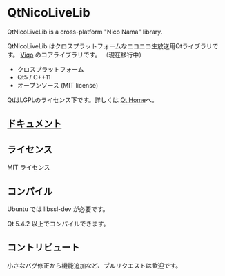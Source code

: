 QtNicoLiveLib
=============

QtNicoLiveLib is a cross-platform "Nico Nama" library.

QtNicoLiveLib はクロスプラットフォームなニコニコ生放送用Qtライブラリです。
[Viqo](https://github.com/diginatu/Viqo) のコアライブラリです。
（現在移行中）

* クロスプラットフォーム
* Qt5 / C++11
* オープンソース (MIT license)

QtはLGPLのライセンス下です。詳しくは [Qt Home](http://www.qt.io/)へ。

## [ドキュメント](http://diginatu.github.io/QtNicoLiveLib)

ライセンス
----------

MIT ライセンス

コンパイル
----------

Ubuntu では libssl-dev が必要です。

Qt 5.4.2 以上でコンパイルできます。

コントリビュート
----------------

小さなバグ修正から機能追加など、プルリクエストは歓迎です。

